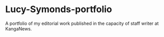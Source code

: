 # Lucy-Symonds-portfolio
A portfolio of my editorial work published in the capacity of staff writer at KangaNews.

